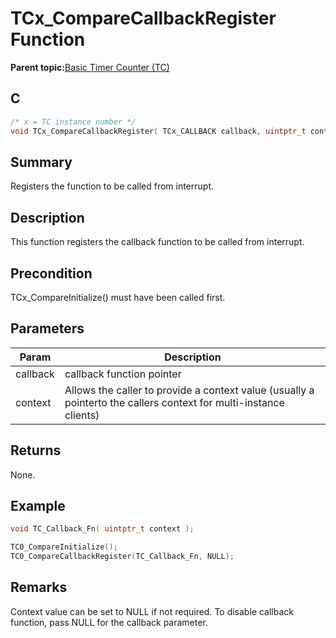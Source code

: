 # TCx\_CompareCallbackRegister Function

**Parent topic:**[Basic Timer Counter \(TC\)](GUID-D805E0EA-6923-41A3-A27E-5A159783D12C.md)

## C

```c
/* x = TC instance number */
void TCx_CompareCallbackRegister( TCx_CALLBACK callback, uintptr_t context );
```

## Summary

Registers the function to be called from interrupt.

## Description

This function registers the callback function to be called from interrupt.

## Precondition

TCx\_CompareInitialize\(\) must have been called first.

## Parameters

|Param|Description|
|-----|-----------|
|callback|callback function pointer|
|context|Allows the caller to provide a context value \(usually a pointerto the callers context for multi-instance clients\)|

## Returns

None.

## Example

```c
void TC_Callback_Fn( uintptr_t context );

TC0_CompareInitialize();
TC0_CompareCallbackRegister(TC_Callback_Fn, NULL);
```

## Remarks

Context value can be set to NULL if not required. To disable callback function, pass NULL for the callback parameter.


